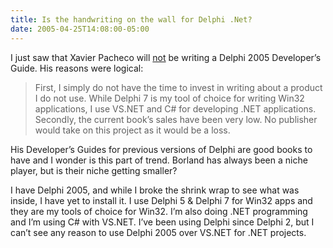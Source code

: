 ```yaml
---
title: Is the handwriting on the wall for Delphi .Net?
date: 2005-04-25T14:08:00-05:00
---
```

I just saw that Xavier Pacheco will [not](http://xavierpacheco.com/xlog/archive/2005/04/21/257.aspx) be writing a Delphi 2005 Developer&#8217;s Guide. His reasons were logical:

> First, I simply do not have the time to invest in writing about a product I do not use. While Delphi 7 is my tool of choice for writing Win32 applications, I use VS.NET and C# for developing .NET applications. Secondly, the current book&#8217;s sales have been very low. No publisher would take on this project as it would be a loss.

His Developer&#8217;s Guides for previous versions of Delphi are good books to have and I wonder is this part of trend. Borland has always been a niche player, but is their niche getting smaller?

I have Delphi 2005, and while I broke the shrink wrap to see what was inside, I have yet to install it. I use Delphi 5 & Delphi 7 for Win32 apps and they are my tools of choice for Win32. I&#8217;m also doing .NET programming and I&#8217;m using C# with VS.NET. I&#8217;ve been using Delphi since Delphi 2, but I can&#8217;t see any reason to use Delphi 2005 over VS.NET for .NET projects.
